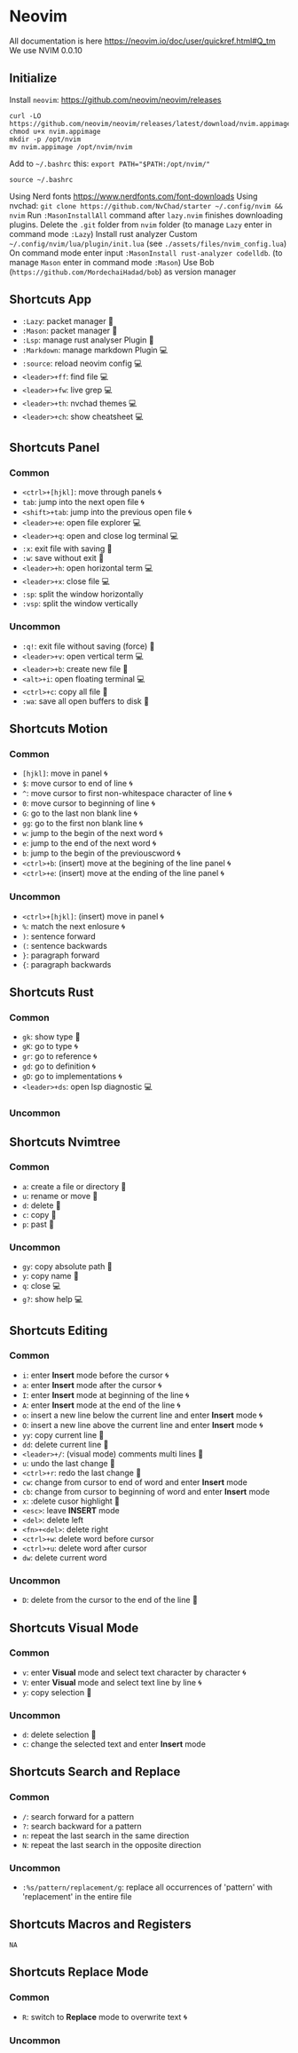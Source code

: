 # Neovim
All documentation is here <https://neovim.io/doc/user/quickref.html#Q_tm>
We use NVIM 0.0.10

## Initialize
Install `neovim`: <https://github.com/neovim/neovim/releases>
```
curl -LO https://github.com/neovim/neovim/releases/latest/download/nvim.appimage
chmod u+x nvim.appimage
mkdir -p /opt/nvim
mv nvim.appimage /opt/nvim/nvim
```
Add to `~/.bashrc` this: `export PATH="$PATH:/opt/nvim/"`
```
source ~/.bashrc
```
Using Nerd fonts <https://www.nerdfonts.com/font-downloads>
Using nvchad: `git clone https://github.com/NvChad/starter ~/.config/nvim && nvim`
Run `:MasonInstallAll` command after `lazy.nvim` finishes downloading plugins.
Delete the `.git` folder from `nvim` folder
(to manage `Lazy` enter in command mode `:Lazy`)
Install rust analyzer
Custom `~/.config/nvim/lua/plugin/init.lua`
(see `./assets/files/nvim_config.lua`)
On command mode enter input `:MasonInstall rust-analyzer codelldb`.
(to manage `Mason` enter in command mode `:Mason`)
Use Bob (`https://github.com/MordechaiHadad/bob`) as version manager

## Shortcuts App
* `:Lazy`: packet manager :wrench:
* `:Mason`: packet manager :wrench:
* `:Lsp`: manage rust analyser Plugin :wrench:
* `:Markdown`: manage markdown Plugin :computer:
* `:source`: reload neovim config :computer:
* `<leader>+ff`: find file :computer:
* `<leader>+fw`: live grep :computer:
* `<leader>+th`: nvchad themes :computer:
* `<leader>+ch`: show cheatsheet :computer:

## Shortcuts Panel
### Common
* `<ctrl>+[hjkl]`: move through panels :cyclone:
* `tab`: jump into the next open file :cyclone:
* `<shift>+tab`: jump into the previous open file :cyclone:
* `<leader>+e`: open file explorer :computer:
* `<leader>+q`: open and close log terminal :computer:
* `:x`: exit file with saving :wrench:
* `:w`: save without exit :wrench:
* `<leader>+h`: open horizontal term :computer:
* `<leader>+x`: close file :computer:
* `:sp`: split the window horizontally
* `:vsp`: split the window vertically

### Uncommon
* `:q!`: exit file without saving (force) :wrench:
* `<leader>+v`: open vertical term :computer:
* `<leader>+b`: create new file :wrench:
* `<alt>+i`: open floating terminal :computer:
* `<ctrl>+c`: copy all file :wrench:
* `:wa`: save all open buffers to disk :wrench:

## Shortcuts Motion 
### Common
* `[hjkl]`: move in panel :cyclone:
* `$`: move cursor to end of line :cyclone:
* `^`: move cursor to first non-whitespace character of line :cyclone:
* `0`: move cursor to beginning of line :cyclone:
* `G`: go to the last non blank line :cyclone:
* `gg`: go to the first non blank line :cyclone:
* `w`: jump to the begin of the next word :cyclone:
* `e`: jump to the end of the next word :cyclone:
* `b`: jump to the begin of the previouscword :cyclone:
* `<ctrl>+b`: (insert) move at the begining of the line panel :cyclone:
* `<ctrl>+e`: (insert) move at the ending of the line panel :cyclone:

### Uncommon
* `<ctrl>+[hjkl]`: (insert) move in panel :cyclone:
* `%`: match the next enlosure :cyclone:
* `)`: sentence forward
* `(`: sentence backwards
* `}`: paragraph forward
* `{`: paragraph backwards

## Shortcuts Rust 
### Common
* `gk`: show type :wrench:
* `gK`: go to type :cyclone:
* `gr`: go to reference :cyclone:
* `gd`: go to definition :cyclone:
* `gD`: go to implementations :cyclone:
* `<leader>+ds`: open lsp diagnostic :computer:

### Uncommon

## Shortcuts Nvimtree 
### Common
* `a`: create a file or directory :wrench:
* `u`: rename or move :wrench:
* `d`: delete :wrench:
* `c`: copy :wrench:
* `p`: past :wrench:

### Uncommon
* `gy`: copy absolute path :wrench:
* `y`: copy name :wrench:
* `q`: close :computer:
* `g?`: show help :computer:

## Shortcuts Editing
### Common
* `i`: enter **Insert** mode before the cursor :cyclone:
* `a`: enter **Insert** mode after the cursor :cyclone:
* `I`: enter **Insert** mode at beginning of the line :cyclone:
* `A`: enter **Insert** mode at the end of the line :cyclone:
* `o`: insert a new line below the current line and enter **Insert** mode :cyclone:
* `O`: insert a new line above the current line and enter **Insert** mode :cyclone:
* `yy`: copy current line :wrench:
* `dd`: delete current line :wrench:
* `<leader>+/`: (visual mode) comments multi lines :wrench:
* `u`: undo the last change :wrench:
* `<ctrl>+r`: redo the last change :wrench:
* `cw`: change from cursor to end of word and enter **Insert** mode
* `cb`: change from cursor to beginning of word and enter **Insert** mode
* `x`: :delete cusor highlight :wrench:
* `<esc>`: leave **INSERT** mode 
* `<del>`: delete left
* `<fn>+<del>`: delete right
* `<ctrl>+w`: delete word before cursor
* `<ctrl>+u`: delete word after cursor
* `dw`: delete current word

### Uncommon
* `D`: delete from the cursor to the end of the line :wrench:

## Shortcuts Visual Mode
### Common
* `v`: enter **Visual** mode and select text character by character :cyclone:
* `V`: enter **Visual** mode and select text line by line :cyclone:
* `y`: copy selection :wrench:

### Uncommon
* `d`: delete selection :wrench:
* `c`: change the selected text and enter **Insert** mode

## Shortcuts Search and Replace
### Common
* `/`: search forward for a pattern
* `?`: search backward for a pattern
* `n`: repeat the last search in the same direction
* `N`: repeat the last search in the opposite direction

### Uncommon
* `:%s/pattern/replacement/g`: replace all occurrences of 'pattern' with 'replacement' in the entire file

## Shortcuts Macros and Registers
`NA`

## Shortcuts Replace Mode
### Common
* `R`: switch to **Replace** mode to overwrite text :cyclone:

### Uncommon

